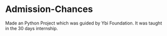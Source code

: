 # Admission-Chances
Made an Python Project which was guided by Ybi Foundation. It was taught in the 30 days internship.
